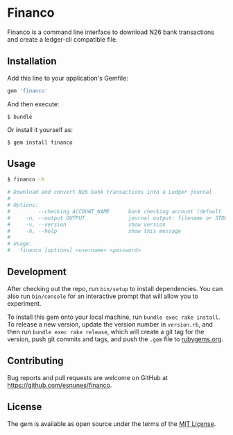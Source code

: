 # Financo

Financo is a command line interface to download N26 bank transactions and create a ledger-cli compatible file.

## Installation

Add this line to your application's Gemfile:

```ruby
gem 'financo'
```

And then execute:

    $ bundle

Or install it yourself as:

    $ gem install financo

## Usage

``` bash
$ financo -h

# Download and convert N26 bank transactions into a Ledger journal
#
# Options:
#         --checking ACCOUNT_NAME      bank checking account (default 'Bank:Checking')
#     -o, --output OUTPUT              journal output: filename or STDOUT (default: journal-<timestamp>.ledger)
#     -v, --version                    show version
#     -h, --help                       show this message
#
# Usage:
#   financo [options] <username> <password>
```

## Development

After checking out the repo, run `bin/setup` to install dependencies. You can also run `bin/console` for an interactive prompt that will allow you to experiment.

To install this gem onto your local machine, run `bundle exec rake install`. To release a new version, update the version number in `version.rb`, and then run `bundle exec rake release`, which will create a git tag for the version, push git commits and tags, and push the `.gem` file to [rubygems.org](https://rubygems.org).

## Contributing

Bug reports and pull requests are welcome on GitHub at https://github.com/esnunes/financo.

## License

The gem is available as open source under the terms of the [MIT License](https://opensource.org/licenses/MIT).

